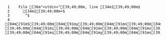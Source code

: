      1	  File [36m"<stdin>"[39;49;00m, line [34m1[39;49;00m$
     2	    [34m1[39;49;00m+$
     3	     ^$
     4	[04m[91mS[39;49;00m[04m[91my[39;49;00m[04m[91mn[39;49;00m[04m[91mt[39;49;00m[04m[91ma[39;49;00m[04m[91mx[39;49;00m[04m[91mE[39;49;00m[04m[91mr[39;49;00m[04m[91mr[39;49;00m[04m[91mo[39;49;00m[04m[91mr[39;49;00m[04m[91m:[39;49;00m[04m[91m [39;49;00m[04m[91mi[39;49;00m[04m[91mn[39;49;00m[04m[91mv[39;49;00m[04m[91ma[39;49;00m[04m[91ml[39;49;00m[04m[91mi[39;49;00m[04m[91md[39;49;00m[04m[91m [39;49;00m[04m[91ms[39;49;00m[04m[91my[39;49;00m[04m[91mn[39;49;00m[04m[91mt[39;49;00m[04m[91ma[39;49;00m[04m[91mx[39;49;00m$

